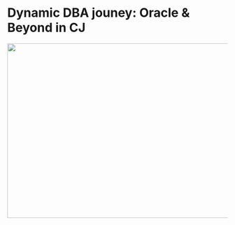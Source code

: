 # Dynamic DBA jouney: Oracle & Beyond in CJ 
<img src="https://github.com/park-harry/psh_oracle/files/14754964/eCertificate.pdf" width="600" height="400">
